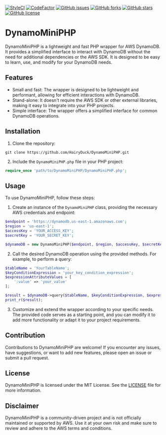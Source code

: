 [![StyleCI](https://github.styleci.io/repos/642356696/shield?branch=main)](https://github.styleci.io/repos/642356696?branch=main)
[![CodeFactor](https://www.codefactor.io/repository/github/hairyduck/dynamominiphp/badge)](https://www.codefactor.io/repository/github/hairyduck/dynamominiphp)
[![GitHub issues](https://img.shields.io/github/issues/hairyduck/dynamominiphp)](https://github.com/HairyDuck/DynamoMiniPHP/issues)
[![GitHub forks](https://img.shields.io/github/forks/hairyduck/dynamominiphp)](https://github.com/HairyDuck/DynamoMiniPHP/network/members)
[![GitHub stars](https://img.shields.io/github/stars/hairyduck/dynamominiphp)](https://github.com/HairyDuck/DynamoMiniPHP/stargazers)
[![GitHub license](https://img.shields.io/github/license/hairyduck/dynamominiphp)](https://github.com/HairyDuck/DynamoMiniPHP/blob/main/LICENSE)


# DynamoMiniPHP

DynamoMiniPHP is a lightweight and fast PHP wrapper for AWS DynamoDB. It provides a simplified interface to interact with DynamoDB without the need for additional dependencies or the AWS SDK. It is designed to be easy to learn, use, and modify for your DynamoDB needs.

## Features

- Small and fast: The wrapper is designed to be lightweight and performant, allowing for efficient interactions with DynamoDB.
- Stand-alone: It doesn't require the AWS SDK or other external libraries, making it easy to integrate into your PHP projects.
- Simple interface: The wrapper offers a simplified interface for common DynamoDB operations.

## Installation

1. Clone the repository:

```
git clone https://github.com/HairyDuck/DynamoMiniPHP.git
```

2. Include the `DynamoMiniPHP.php` file in your PHP project:

```php
require_once 'path/to/DynamoMiniPHP/DynamoMiniPHP.php';
```

## Usage

To use DynamoMiniPHP, follow these steps:

1. Create an instance of the `DynamoMiniPHP` class, providing the necessary AWS credentials and endpoint:

```php
$endpoint = 'https://dynamodb.us-east-1.amazonaws.com';
$region = 'us-east-1';
$accessKey = 'YOUR_ACCESS_KEY';
$secretKey = 'YOUR_SECRET_KEY';

$dynamoDB = new DynamoMiniPHP($endpoint, $region, $accessKey, $secretKey);
```

2. Call the desired DynamoDB operation using the provided methods. For example, to perform a query:

```php
$tableName = 'YourTableName';
$keyConditionExpression = 'your_key_condition_expression';
$expressionAttributeValues = [
    ':value' => 'your_value'
];

$result = $dynamoDB->query($tableName, $keyConditionExpression, $expressionAttributeValues);
print_r($result);
```

3. Customize and extend the wrapper according to your specific needs. The provided code serves as a starting point, and you can modify it to add more functionality or adapt it to your project requirements.

## Contribution

Contributions to DynamoMiniPHP are welcome! If you encounter any issues, have suggestions, or want to add new features, please open an issue or submit a pull request.

## License

DynamoMiniPHP is licensed under the MIT License. See the [LICENSE](LICENSE) file for more information.

## Disclaimer

DynamoMiniPHP is a community-driven project and is not officially maintained or supported by AWS. Use it at your own risk and make sure to review and adhere to the AWS terms and conditions.
